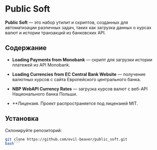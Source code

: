 # Public Soft

**Public Soft** — это набор утилит и скриптов, созданных для автоматизации различных задач, таких как загрузка данных о курсах валют и истории транзакций из банковских API.

## Содержание

- **Loading Payments from Monobank** — скрипт для загрузки истории платежей из API Monobank.
- **Loading Currencies from EC Central Bank Website** — получение валютных курсов с сайта Европейского центрального банка.
- **NBP WebAPI Currency Rates** — загрузка курсов валют с веб-API Национального банка Польши.

- **Лицензия.
Проект распространяется под лицензией MIT.

## Установка

Склонируйте репозиторий:
```bash
git clone https://github.com/evil-beaver/public_soft.git
bash```

